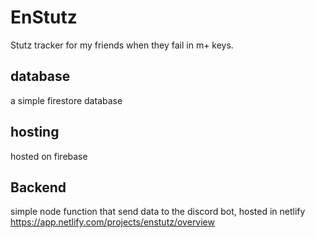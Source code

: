 # EnStutz
Stutz tracker for my friends when they fail in m+ keys.

## database
a simple firestore database

## hosting
hosted on firebase

## Backend
simple node function that send data to the discord bot, hosted in netlify
https://app.netlify.com/projects/enstutz/overview
